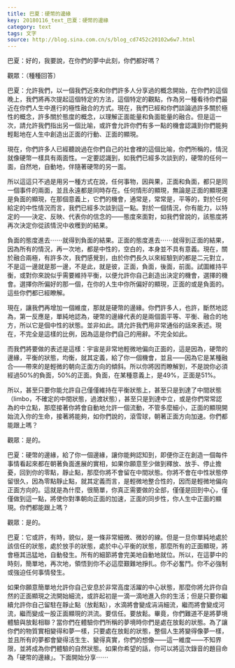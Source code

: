 ```yaml
---
title: 巴夏：硬幣的邊緣
key: 20180116_text_巴夏：硬幣的邊緣
category: text
tags: 文字
source: http://blog.sina.com.cn/s/blog_cd7452c20102w6w7.html
---
```


巴夏：好的，我要說，在你們的夢中此刻，你們都好嗎？

觀眾：（種種回答）

巴夏：允許我們，以一個我們近來和你們許多人分享過的概念開始，在你們的這個晚上，我們將再次提起這個特定的方法，這個特定的觀點，作為另一種看待你們最近在你們人生中進行的極性融合的方式。現在，我們已經和你們談論過許多關於極性的概念，許多關於態度的概念，以理解正面能量和負面能量的融合。但是這一次，請允許我們指出另一個比喻，或許會允許你們有多一點的機會認識到你們能夠輕鬆地在人生中創造出正面的行動、正面的顯現。

現在，你們許多人已經聽說過在你們自己的社會裡的這個比喻，你們所稱的，情況就像硬幣一樣具有兩面性。一定要認識到，如我們已經多次談到的，硬幣的任何一面，自然地，自動地，伴隨著硬幣的另一面。

所以這這只不過是用另一種方式在說，任何事物，因與果，正面和負面，都只是同一個事件的兩面，並且永遠都是同時存在。任何情形的顯現，無論是正面的顯現還是負面的顯現，在那個意義上，它們的機會，通常是，常常是，平等的，對於任何給定的中性情況而言，我們已經多次談到這一點。對於一個情況，你有能力，以特定的——決定、反映、代表你的信念的——態度來面對，如我們曾說的，該態度將再次決定你從該情況中收穫到的結果。

負面的態度進去⋯⋯就得到負面的結果。正面的態度進去⋯⋯就得到正面的結果，因為所有的情況，再一次地，都是中性的，空白的，本身並不具有意義。現在，關於融合兩極，有許多次，我們感覺到，由於你們長久以來經驗到的都是二元對立，不是這一邊就是那一邊，不是此，就是彼，正面，負面，後面，前面。試圖維持平衡，或對你來說似乎需要維持平衡，以便允許你自己創造出決定的機會，選擇的機會。選擇你所偏好的那一個，在你的人生中你所偏好的顯現，正面的或是負面的。這些你們都已經瞭解。

現在，讓我們再增加一個維度，那就是硬幣的邊緣。你們許多人，也許，斷然地認為，第一反應是，單純地認為，硬幣的邊緣代表的是兩個面平等、平衡、融合的地方，所以它是個中性的狀態。並非如此。請允許我們用非常通俗的話來表述。現在，不完全是這樣的比例，因為這是你們自己的用辭。不完全如此。

而我們將要做的表述是這樣：宇宙是非常地輕微地偏向正面的，這是因為，硬幣的邊緣，平衡的狀態，均衡，就其定義，給了你一個機會，並且——因為它是某種融合——帶來的是輕微的朝向正面方向的傾斜。所以你將因而瞭解到，不是說你必須經過50%的負面，50%的正面。負面，在某種意義上，是49%，正面是51%。

所以，甚至只要你能允許自己僅僅維持在平衡狀態上，甚至只是到達了中間狀態（limbo，不確定的中間狀態，過渡狀態），甚至只是到達中立，或是你們常常認為的中立點，那麼接著你將會自動地允許一個流動，不管多麼細小，正面的顯現開始流入你的生命，接著將能夠，如你們說的，滾雪球，朝著正面方向加速。你們都能跟上嗎？

觀眾：是的。

巴夏：硬幣的邊緣，給了你一個邊緣，讓你能夠認知到，即便你正在創造一個每件事情看起來都在朝著負面進展的實相，如果你願意至少做到釋放、放手、停止擔憂，回到你的零點，靜止點，那麼你將不會留在中間狀態。你將不會在中性狀態停留很久，因為零點靜止點，就其定義而言，是輕微地整合性的，因而是輕微地偏向正面方向的。這就是為什麼，很簡單，你真正需要做的全部，僅僅是回到中心，僅僅做到這一點，將使你對準朝向正面的加速，正面的同步性，你人生中正面的顯現。你們都能跟上嗎？

觀眾：是的。

巴夏：它或許，有時，貌似，是一條非常細微、微妙的線。但是一旦你單純地處於該信任的狀態，處於放手的狀態，處於中心平衡的狀態，那麼所有的正面顯現，將會極其迅猛地，自動發生。所有的細節將會完美地自動地就位。所以，在這夢中的時刻，簡單地，再次地，領悟到你不必這麼艱難地掙扎。你不必奮鬥。你不必強制或強迫任何事情發生。

如果你願意簡單地允許你自己安息於非常高度活躍的中心狀態，那麼你將允許你自然的正面顯現之流開始細流，或許起初是一滴一滴地進入你的生活；但是只要你繼續允許你自己留駐在靜止點（放鬆點），水滴將會變成涓涓細流，繼而將會變成河流，繼而變成一股正面顯現的洪流。要信任。要放鬆。畢竟，你們難道不是將夢境體驗與放鬆相聯？當你們在體驗你們所稱的夢境時你們是處在放鬆的狀態。為了讓你們的物質實相變得和夢一樣，只要處在放鬆的狀態，整個人生將變得像夢一樣，並且所有的夢都會變得活生生、變得真實，你們的想像——這一維度——不知界限，並將成為你們體驗的自然狀態。如果你希望的話，你可以將這次錄音的題目命為「硬幣的邊緣」。下面開始分享⋯⋯
